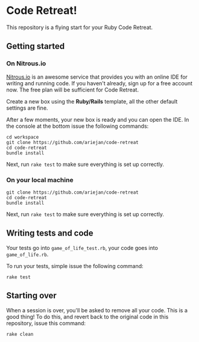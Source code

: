 # Code Retreat!

This repository is a flying start for your Ruby Code Retreat.

## Getting started

### On Nitrous.io

[Nitrous.io](https://www.nitrous.io) is an awesome service that provides you with an online IDE 
for writing and running code. If you haven't already, sign up for a free account now. The free
plan will be sufficient for Code Retreat.

Create a new box using the **Ruby/Rails** template, all the other default settings are fine.

After a few moments, your new box is ready and you can open the IDE. In the console at the bottom
issue the following commands:

```
cd workspace
git clone https://github.com/ariejan/code-retreat
cd code-retreat
bundle install
```

Next, run `rake test` to make sure everything is set up correctly.

### On your local machine

```
git clone https://github.com/ariejan/code-retreat
cd code-retreat
bundle install
```

Next, run `rake test` to make sure everything is set up correctly.

## Writing tests and code

Your tests go into `game_of_life_test.rb`, your code goes into
`game_of_life.rb`.

To run your tests, simple issue the following command:

```
rake test
```

## Starting over

When a session is over, you'll be asked to remove all your code. 
This is a good thing! To do this, and revert back to the original 
code in this repository, issue this command:

```
rake clean
```
